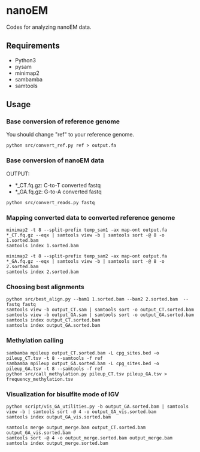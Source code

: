 # nanoEM

Codes for analyzing nanoEM data.

## Requirements

- Python3
- pysam
- minimap2
- sambamba
- samtools

## Usage

### Base conversion of reference genome

You should change "ref" to your reference genome. 

```
python src/convert_ref.py ref > output.fa 
```

### Base conversion of nanoEM data

OUTPUT:
- *_CT.fq.gz: C-to-T converted fastq
- *_GA.fq.gz: G-to-A converted fastq

```
python src/convert_reads.py fastq
```

### Mapping converted data to converted reference genome


```
minimap2 -t 8 --split-prefix temp_sam1 -ax map-ont output.fa  *_CT.fq.gz --eqx | samtools view -b | samtools sort -@ 8 -o 1.sorted.bam
samtools index 1.sorted.bam

minimap2 -t 8 --split-prefix temp_sam2 -ax map-ont output.fa  *_GA.fq.gz --eqx | samtools view -b | samtools sort -@ 8 -o 2.sorted.bam
samtools index 2.sorted.bam
```

### Choosing best alignments

```
python src/best_align.py --bam1 1.sorted.bam --bam2 2.sorted.bam  --fastq fastq
samtools view -b output_CT.sam | samtools sort -o output_CT.sorted.bam
samtools view -b output_GA.sam | samtools sort -o output_GA.sorted.bam
samtools index output_CT.sorted.bam
samtools index output_GA.sorted.bam
```

### Methylation calling

```
sambamba mpileup output_CT.sorted.bam -L cpg_sites.bed -o pileup_CT.tsv -t 8 --samtools -f ref
sambamba mpileup output_GA.sorted.bam -L cpg_sites.bed -o pileup_GA.tsv -t 8 --samtools -f ref
python src/call_methylation.py pileup_CT.tsv pileup_GA.tsv > frequency_methylation.tsv
```

### Visualization for bisulfite mode of IGV

```
python script/vis_GA_utilities.py -b output_GA.sorted.bam | samtools view -b | samtools sort -@ 4 -o output_GA_vis.sorted.bam
samtools index output_GA_vis.sorted.bam

samtools merge output_merge.bam output_CT.sorted.bam output_GA_vis.sorted.bam
samtools sort -@ 4 -o output_merge.sorted.bam output_merge.bam
samtools index output_merge.sorted.bam
```
